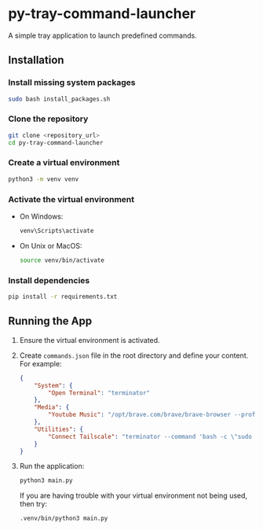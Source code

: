 # py-tray-command-launcher

A simple tray application to launch predefined commands.

## Installation

### Install missing system packages

```sh
sudo bash install_packages.sh
```

### Clone the repository

```sh
git clone <repository_url>
cd py-tray-command-launcher
```

### Create a virtual environment

```sh
python3 -m venv venv
```

### Activate the virtual environment

- On Windows:

    ```sh
    venv\Scripts\activate
    ```

- On Unix or MacOS:

    ```sh
    source venv/bin/activate
    ```

### Install dependencies

```sh
pip install -r requirements.txt
```

## Running the App

1. Ensure the virtual environment is activated.

2. Create `commands.json` file in the root directory and define your content. For example:

    ```json
    {
        "System": {
            "Open Terminal": "terminator"
        },
        "Media": {
            "Youtube Music": "/opt/brave.com/brave/brave-browser --profile-directory=Default --app-id=123"
        },
        "Utilities": {
            "Connect Tailscale": "terminator --command 'bash -c \"sudo tailscale up; exec bash\"'"
        }
    }
    ```

3. Run the application:

    ```sh
    python3 main.py
    ```

    If you are having trouble with your virtual environment not being used, then try:

    ```sh
    .venv/bin/python3 main.py
    ```
